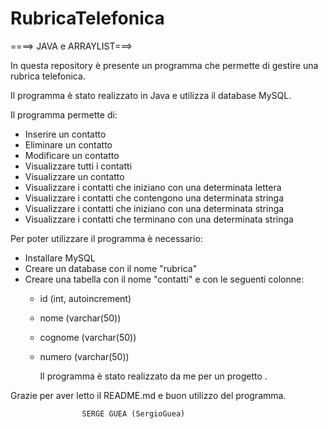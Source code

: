 # RubricaTelefonica
====> JAVA e ARRAYLIST===>

In questa repository è presente un programma che permette di gestire una rubrica telefonica.

Il programma è stato realizzato in Java e utilizza il database MySQL.

Il programma permette di:

- Inserire un contatto
- Eliminare un contatto
- Modificare un contatto
- Visualizzare tutti i contatti
- Visualizzare un contatto
- Visualizzare i contatti che iniziano con una determinata lettera
- Visualizzare i contatti che contengono una determinata stringa
- Visualizzare i contatti che iniziano con una determinata stringa
- Visualizzare i contatti che terminano con una determinata stringa


Per poter utilizzare il programma è necessario:

- Installare MySQL
- Creare un database con il nome "rubrica"
- Creare una tabella con il nome "contatti" e con le seguenti colonne:
  - id (int, autoincrement)
  - nome (varchar(50))
  - cognome (varchar(50))
  - numero (varchar(50))
 
  
    Il programma è stato realizzato da me per un progetto .

Grazie per aver letto il README.md e buon utilizzo del programma.
      
                    SERGE GUEA (SergioGuea)
